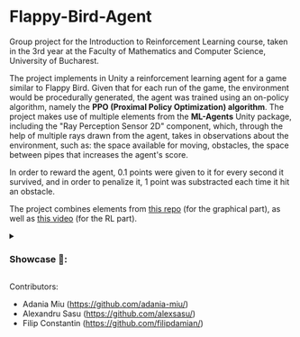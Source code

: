 # Flappy-Bird-Agent

Group project for the Introduction to Reinforcement Learning course, taken in the 3rd year at the Faculty of Mathematics and Computer Science, University of Bucharest.

The project implements in Unity a reinforcement learning agent for a game similar to Flappy Bird. Given that for each run of the game, the environment would be procedurally generated, the agent was trained using an on-policy algorithm, namely the **PPO (Proximal Policy Optimization) algorithm**. The project makes use of multiple elements from the **ML-Agents** Unity package, including the "Ray Perception Sensor 2D" component, which, through the help of multiple rays drawn from the agent, takes in observations about the environment, such as: the space available for moving, obstacles, the space between pipes that increases the agent's score.

In order to reward the agent, 0.1 points were given to it for every second it survived, and in order to penalize it, 1 point was substracted each time it hit an obstacle.

The project combines elements from [this repo](https://github.com/zigurous/unity-flappy-bird-tutorial) (for the graphical part), as well as [this video](https://www.youtube.com/watch?v=ToMCmHQocSA&ab_channel=DapperDino) (for the RL part).

<details>
<summary><h3>Showcase 🎥:</h3></summary>

![Unity_bR5Y3z36sT](https://github.com/alexsasu/Flappy-Bird-Agent/assets/87432371/6e83cd2b-5247-4c98-b63b-7ea77f4afa86)
</details>

Contributors:
- Adania Miu (https://github.com/adania-miu/)
- Alexandru Sasu (https://github.com/alexsasu/)
- Filip Constantin (https://github.com/filipdamian/)
